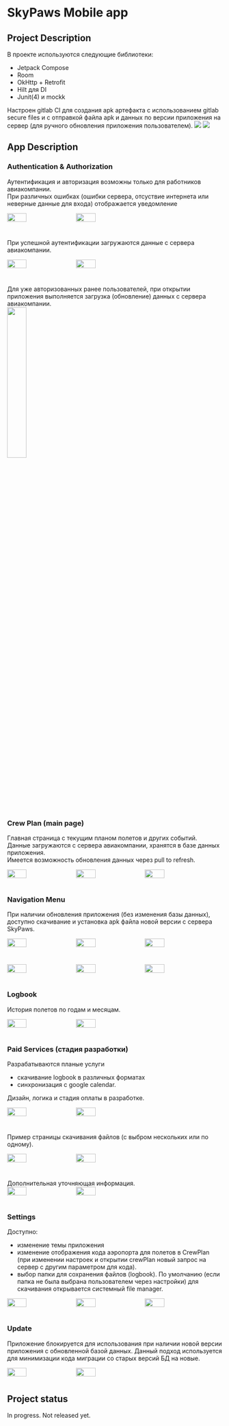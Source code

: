 # SkyPaws Mobile app

## Project Description
В проекте используются следующие библиотеки:
* Jetpack Compose
* Room
* OkHttp + Retrofit
* Hilt для DI
* Junit(4) и mockk

Настроен gitlab CI для создания apk артефакта с использованием gitlab secure files и с отправкой файла apk и данных по версии приложения на сервер (для ручного обновления приложения пользователем).
<img src="images/CI.png">
<img src="images/CI_assemble.png"> 

## App Description
### Authentication & Authorization
Аутентификация и авторизация возможны только для работников авиакомпании.  
При различных ошибках (ошибки сервера, отсуствие интернета или неверные данные для входа) отображается уведомление
 <div style="display: flex; margin-bottom: 40px;">
  <img src="images/enter.jpg" style="width: 30%; margin-right: 10px;">
  <img src="images/enter_with_code_error.jpg" style="width: 30%;">
</div>  

При успешной аутентификации загружаются данные с сервера авиакомпании. 
 <div style="display: flex;  margin-bottom: 40px;">
  <img src="images/enter_with_code_sent.jpg" style="width: 30%; margin-right: 10px;">
  <img src="images/enter_with_code_loading.jpg" style="width: 30%;">
</div> 

Для уже авторизованных ранее пользователей, при открытии приложения выполняется загрузка (обновление) данных с сервера авиакомпании.  
<img src="images/crew_plan_loading.jpg" style="width: 30%;">

### Crew Plan (main page)
Главная страница с текущим планом полетов и других событий.  
Данные загружаются с сервера авиакомпании, хранятся в базе данных приложения.  
Имеется возможность обновления данных через pull to refresh.

 <div style="display: flex;  margin-bottom: 40px;">
  <img src="images/crew_plan.jpg" style="width: 30%; margin-right: 10px;">
  <img src="images/crew_plan_expanded.jpg" style="width: 30%; margin-right: 10px;">
  <img src="images/crew_plan_error.jpg" style="width: 30%;">
</div> 


### Navigation Menu
При наличии обновления приложения (без изменения базы данных), доступно скачивание и установка apk файла новой версии с сервера SkyPaws.

 <div style="display: flex;  margin-bottom: 40px;">
  <img src="images/nav_menu.jpg" style="width: 30%; margin-right: 10px;">
   <img src="images/nav_menu_exit.jpg" style="width: 30%; margin-right: 10px;">
  <img src="images/nav_menu_update_available.jpg"  style="width: 30%;">
</div> 

 <div style="display: flex;  margin-bottom: 40px;">
  <img src="images/nav_menu_loading.jpg" style="width: 30%; margin-right: 10px;">
  <img src="images/nav_menu_downloaded.jpg" style="width: 30%;  margin-right: 10px;">
  <img src="images/nav_menu_update.jpg" style="width: 30%;">
</div> 

### Logbook
История полетов по годам и месяцам.  
 <div style="display: flex;  margin-bottom: 40px;">
  <img src="images/logbook.jpg" style="width: 30%; margin-right: 10px;">
   <img src="images/logbook_expanded.jpg" style="width: 30%;">
</div> 

### Paid Services (стадия разработки)
Разрабатываются планые услуги
* скачивание logbook в различных форматах
* синхронизация с google calendar.

Дизайн, логика и стадия оплаты в разработке.
 <div style="display: flex;  margin-bottom: 40px;">
  <img src="images/paid_services.jpg" style="width: 30%; margin-right: 10px;">
   <img src="images/log_paid_service.jpg" style="width: 30%">
</div> 

Пример страницы скачивания файлов (с выбром нескольких или по одному).
 <div style="display: flex;  margin-bottom: 40px;">
  <img src="images/log.jpg" style="width: 30%; margin-right: 10px;">
   <img src="images/log_chosen.jpg" style="width: 30%;">
</div> 
Дополнительная уточняющая информация.
 <div style="display: flex;  margin-bottom: 40px;">
  <img src="images/log_expanded1.jpg" style="width: 30%; margin-right: 10px;">
   <img src="images/log_expanded2.jpg" style="width: 30%;">
</div> 

### Settings
Доступно:
* изменение темы приложения
* изменение отображения кода аэропорта для полетов в CrewPlan (при изменении настроек и открытии crewPlan новый запрос на сервер с другим параметром для кода).
* выбор папки для сохранения файлов (logbook). По умолчанию (если папка не была выбрана пользователем через настройки) для скачивания открывается системный file manager.

 <div style="display: flex;  margin-bottom: 40px;">
  <img src="images/settings.jpg" style="width: 30%; margin-right: 10px;">
   <img src="images/settings_theme.jpg" style="width: 30%; margin-right: 10px;">
  <img src="images/settings_code.jpg"  style="width: 30%;">
</div> 

### Update
Приложение блокируется для использования при наличии новой версии приложения с обновленной базой данных. Данный подход используется для минимизации кода миграции со старых версий БД на новые.

 <div style="display: flex;  margin-bottom: 40px;">
  <img src="images/crew_plan_newDB.jpg" style="width: 30%; margin-right: 10px;">
   <img src="images/crew_plan_update.jpg" style="width: 30%">
</div> 

## Project status
In progress. Not released yet.
